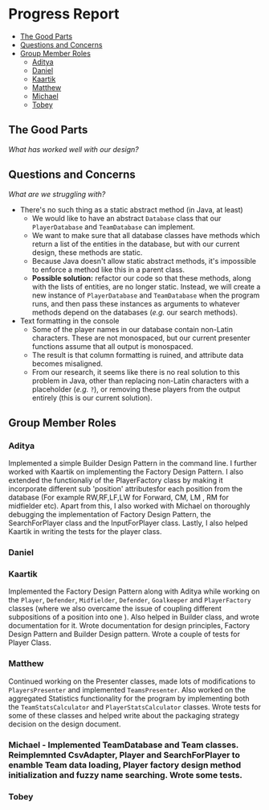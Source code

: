 # Progress Report

- [The Good Parts](#the-good-parts)
- [Questions and Concerns](#questions-and-concerns)
- [Group Member Roles](#group-member-roles)
  - [Aditya](#aditya)
  - [Daniel](#daniel)
  - [Kaartik](#kaartik)
  - [Matthew](#matthew)
  - [Michael](#michael)
  - [Tobey](#tobey)

## The Good Parts

*What has worked well with our design?*

## Questions and Concerns

*What are we struggling with?*

- There's no such thing as a static abstract method (in Java, at least)
  - We would like to have an abstract `Database` class that our `PlayerDatabase` and `TeamDatabase` can implement.
  - We want to make sure that all database classes have methods which return a list of the entities in the database, but with our current design, these methods are static.
  - Because Java doesn't allow static abstract methods, it's impossible to enforce a method like this in a parent class.
  - **Possible solution:** refactor our code so that these methods, along with the lists of entities, are no longer static. Instead, we will create a new instance of `PlayerDatabase` and `TeamDatabase` when the program runs, and then pass these instances as arguments to whatever methods depend on the databases (*e.g.* our search methods).
- Text formatting in the console
  - Some of the player names in our database contain non-Latin characters. These are not monospaced, but our current presenter functions assume that all output is monospaced.
  - The result is that column formatting is ruined, and attribute data becomes misaligned.
  - From our research, it seems like there is no real solution to this problem in Java, other than replacing non-Latin characters with a placeholder (*e.g.* `?`), or removing these players from the output entirely (this is our current solution).

## Group Member Roles

### Aditya
Implemented a simple Builder Design Pattern in the command line. I further worked with Kaartik on implementing the Factory Design Pattern. I also extended the functionaliy of the PlayerFactory class by making it incorporate different sub 'position' attributesfor each position  from the database (For example RW,RF,LF,LW for Forward, CM, LM , RM for midfielder etc). Apart from this, I also worked with Michael on thoroughly debugging the implementation of Factory Design Pattern, the SearchForPlayer  class and the InputForPlayer class. Lastly, I also helped Kaartik in writing the tests for the player class.  

### Daniel

### Kaartik
Implemented the Factory Design Pattern along with Aditya while working on the `Player`, `Defender`, `Midfielder`, `Defender`, `Goalkeeper` and `PlayerFactory` classes (where we also overcame the issue of coupling different subpositions of a position into one ). Also helped in Builder class, and wrote documentation for it. Wrote documentation for design principles, Factory Design Pattern and Builder Design pattern. Wrote a couple of tests for Player Class.

### Matthew

Continued working on the Presenter classes, made lots of modifications to `PlayersPresenter` and implemented
`TeamsPresenter`. Also worked on the aggregated Statistics functionality for the program by implementing both the `TeamStatsCalculator` and `PlayerStatsCalculator` classes. 
Wrote tests for some of these classes and helped write about the packaging strategy
decision on the design document.

### Michael - Implemented TeamDatabase and Team classes. Reimplemnted CsvAdapter, Player and SearchForPlayer to enamble Team data loading, Player factory design method initialization and fuzzy name searching. Wrote some tests. 

### Tobey
